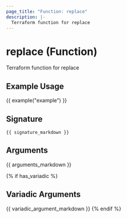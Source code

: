 ```yaml
---
page_title: "Function: replace"
description: |-
  Terraform function for replace
---
```


# replace (Function)

Terraform function for replace

## Example Usage

{{ example("example") }}

## Signature

`{{ signature_markdown }}`

## Arguments

{{ arguments_markdown }}

{% if has_variadic %}
## Variadic Arguments

{{ variadic_argument_markdown }}
{% endif %}
